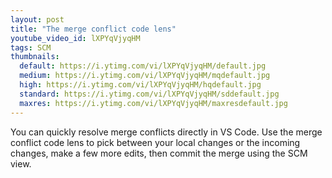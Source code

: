 ```yaml
---
layout: post
title: "The merge conflict code lens"
youtube_video_id: lXPYqVjyqHM
tags: SCM
thumbnails:
  default: https://i.ytimg.com/vi/lXPYqVjyqHM/default.jpg
  medium: https://i.ytimg.com/vi/lXPYqVjyqHM/mqdefault.jpg
  high: https://i.ytimg.com/vi/lXPYqVjyqHM/hqdefault.jpg
  standard: https://i.ytimg.com/vi/lXPYqVjyqHM/sddefault.jpg
  maxres: https://i.ytimg.com/vi/lXPYqVjyqHM/maxresdefault.jpg
---
```


You can quickly resolve merge conflicts directly in VS Code. Use the merge conflict code lens to pick between your local changes or the incoming changes, make a few more edits, then commit the merge using the SCM view.
